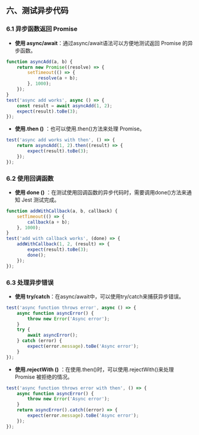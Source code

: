 ## 六、测试异步代码

### 6.1 异步函数返回 Promise

-   **使用 async/await**：通过async/await语法可以方便地测试返回 Promise 的异步函数。

```javascript
function asyncAdd(a, b) {
    return new Promise((resolve) => {
        setTimeout(() => {
            resolve(a + b);
        }, 1000);
    });
}
test('async add works', async () => {
    const result = await asyncAdd(1, 2);
    expect(result).toBe(3);
});
```

-   **使用.then ()** ：也可以使用.then()方法来处理 Promise。

```javascript
test('async add works with then', () => {
    return asyncAdd(1, 2).then((result) => {
        expect(result).toBe(3);
    });
});
```

### 6.2 使用回调函数

-   **使用 done ()** ：在测试使用回调函数的异步代码时，需要调用done()方法来通知 Jest 测试完成。

```javascript
function addWithCallback(a, b, callback) {
    setTimeout(() => {
        callback(a + b);
    }, 1000);
}
test('add with callback works', (done) => {
    addWithCallback(1, 2, (result) => {
        expect(result).toBe(3);
        done();
    });
});
```

### 6.3 处理异步错误

-   **使用 try/catch**：在async/await中，可以使用try/catch来捕获异步错误。

```javascript
test('async function throws error', async () => {
    async function asyncError() {
        throw new Error('Async error');
    }
    try {
        await asyncError();
    } catch (error) {
        expect(error.message).toBe('Async error');
    }
});
```

-   **使用.rejectWith ()** ：在使用.then()时，可以使用.rejectWith()来处理 Promise 被拒绝的情况。

```javascript
test('async function throws error with then', () => {
    async function asyncError() {
        throw new Error('Async error');
    }
    return asyncError().catch((error) => {
        expect(error.message).toBe('Async error');
    });
});
```